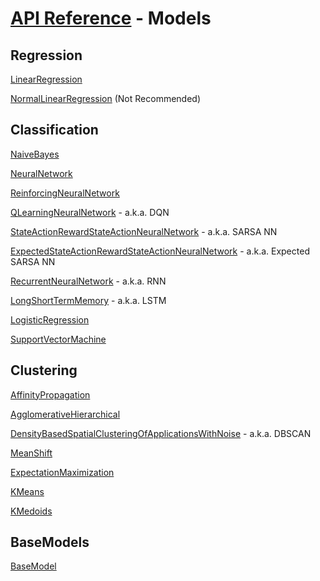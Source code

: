 # [API Reference](../API.md) - Models

## Regression

[LinearRegression](Models/LinearRegression.md) 

[NormalLinearRegression](Models/NormalLinearRegression.md) (Not Recommended)

## Classification

[NaiveBayes](Models/NaiveBayes.md)

[NeuralNetwork](Models/NeuralNetwork.md)

[ReinforcingNeuralNetwork](Models/ReinforcingNeuralNetwork.md)

[QLearningNeuralNetwork](Models/QLearningNeuralNetwork.md) - a.k.a. DQN

[StateActionRewardStateActionNeuralNetwork](Models/StateActionRewardStateActionNeuralNetwork.md) - a.k.a. SARSA NN

[ExpectedStateActionRewardStateActionNeuralNetwork](Models/ExpectedStateActionRewardStateActionNeuralNetwork.md) - a.k.a. Expected SARSA NN

[RecurrentNeuralNetwork](Models/RecurrentNeuralNetwork.md) - a.k.a. RNN

[LongShortTermMemory](Models/LongShortTermMemory.md) - a.k.a. LSTM

[LogisticRegression](Models/LogisticRegression.md)

[SupportVectorMachine](Models/SupportVectorMachine.md)

## Clustering

[AffinityPropagation](Models/AffinityPropagation.md)

[AgglomerativeHierarchical](Models/AgglomerativeHierarchical.md)

[DensityBasedSpatialClusteringOfApplicationsWithNoise](Models/DensityBasedSpatialClusteringOfApplicationsWithNoise.md) - a.k.a. DBSCAN

[MeanShift](Models/MeanShift.md)

[ExpectationMaximization](Models/ExpectationMaximization.md)

[KMeans](Models/KMeans.md)

[KMedoids](Models/KMedoids.md)

## BaseModels

[BaseModel](Models/BaseModel.md)
